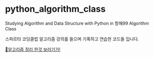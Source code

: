 # python_algorithm_class
Studying Algorithm and Data Structure with Python in 항해99 Algorithm Class 

스파르타 코딩클럽 알고리즘 강의를 들으며 기록하고 연습한 코드들 입니다. 

[📖알고리즘 정리 한것 보러기가!](https://velog.io/@wjdalswn0530/series/%EC%9E%90%EB%A3%8C%EA%B5%AC%EC%A1%B0%EC%99%80-%EC%95%8C%EA%B3%A0%EB%A6%AC%EC%A6%98)

